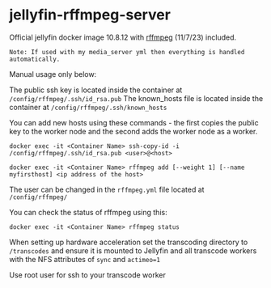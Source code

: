 # jellyfin-rffmpeg-server

Official jellyfin docker image 10.8.12 with [rffmpeg](https://github.com/joshuaboniface/rffmpeg) (11/7/23) included.

```
Note: If used with my media_server yml then everything is handled automatically.
```

Manual usage only below:

The public ssh key is located inside the container at `/config/rffmpeg/.ssh/id_rsa.pub`
The known_hosts file is located inside the container at `/config/rffmpeg/.ssh/known_hosts`

You can add new hosts using these commands - the first copies the public key to the worker node and the second adds the worker node as a worker.

```
docker exec -it <Container Name> ssh-copy-id -i /config/rffmpeg/.ssh/id_rsa.pub <user>@<host>

docker exec -it <Container Name> rffmpeg add [--weight 1] [--name myfirsthost] <ip address of the host>
```

The user can be changed in the `rffmpeg.yml` file located at `/config/rffmpeg/`


You can check the status of rffmpeg using this:

```
docker exec -it <Container Name> rffmpeg status
```


When setting up hardware acceleration set the transcoding directory to `/transcodes` and ensure it is mounted to Jellyfin and all transcode workers with the NFS attributes of `sync` and `actimeo=1`


Use root user for ssh to your transcode worker
